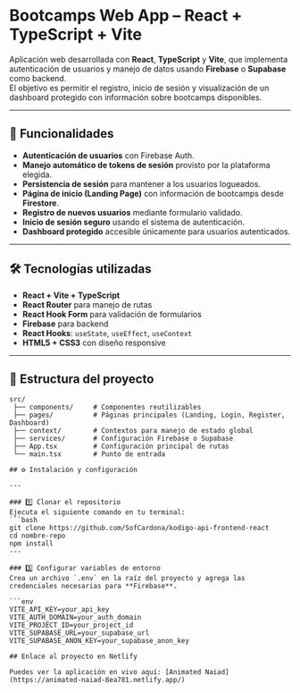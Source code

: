 # Bootcamps Web App – React + TypeScript + Vite

Aplicación web desarrollada con **React**, **TypeScript** y **Vite**, que implementa autenticación de usuarios y manejo de datos usando **Firebase** o **Supabase** como backend.  
El objetivo es permitir el registro, inicio de sesión y visualización de un dashboard protegido con información sobre bootcamps disponibles.

---

## 🚀 Funcionalidades

- **Autenticación de usuarios** con Firebase Auth.
- **Manejo automático de tokens de sesión** provisto por la plataforma elegida.  
- **Persistencia de sesión** para mantener a los usuarios logueados.  
- **Página de inicio (Landing Page)** con información de bootcamps desde **Firestore**.  
- **Registro de nuevos usuarios** mediante formulario validado.  
- **Inicio de sesión seguro** usando el sistema de autenticación.  
- **Dashboard protegido** accesible únicamente para usuarios autenticados.  

---

## 🛠️ Tecnologías utilizadas

- **React + Vite + TypeScript**  
- **React Router** para manejo de rutas  
- **React Hook Form** para validación de formularios  
- **Firebase** para backend  
- **React Hooks**: `useState`, `useEffect`, `useContext`  
- **HTML5 + CSS3** con diseño responsive  

---

## 📂 Estructura del proyecto

```plaintext
src/
 ├── components/     # Componentes reutilizables
 ├── pages/          # Páginas principales (Landing, Login, Register, Dashboard)
 ├── context/        # Contextos para manejo de estado global
 ├── services/       # Configuración Firebase o Supabase
 ├── App.tsx         # Configuración principal de rutas
 └── main.tsx        # Punto de entrada

## ⚙️ Instalación y configuración

---

### 1️⃣ Clonar el repositorio
Ejecuta el siguiente comando en tu terminal:
```bash
git clone https://github.com/SofCardona/kodigo-api-frontend-react
cd nombre-repo
npm install
---

### 3️⃣ Configurar variables de entorno
Crea un archivo `.env` en la raíz del proyecto y agrega las credenciales necesarias para **Firebase**.

```env
VITE_API_KEY=your_api_key
VITE_AUTH_DOMAIN=your_auth_domain
VITE_PROJECT_ID=your_project_id
VITE_SUPABASE_URL=your_supabase_url
VITE_SUPABASE_ANON_KEY=your_supabase_anon_key

## Enlace al proyecto en Netlify

Puedes ver la aplicación en vivo aquí: [Animated Naiad](https://animated-naiad-8ea781.netlify.app/)
